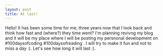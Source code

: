 ```yaml
---
layout: post
title: At last!
---
```


Hello! It has been some time for me, three years now that I look back and think how fast and (where?) they time went? I'm planning revivng my blog and it will be my place where I will be posting my persnonal development on #100daysofcoding #100daysofreading .
I will try to make it fun and not to miss a day :). Let's see how long it will last :).
